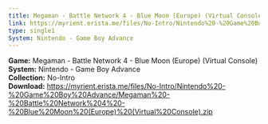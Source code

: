 ```yaml
---
title: Megaman - Battle Network 4 - Blue Moon (Europe) (Virtual Console)
link: https://myrient.erista.me/files/No-Intro/Nintendo%20-%20Game%20Boy%20Advance/Megaman%20-%20Battle%20Network%204%20-%20Blue%20Moon%20(Europe)%20(Virtual%20Console).zip
type: single1
System: Nintendo - Game Boy Advance
---
```

<b>Game:</b> Megaman - Battle Network 4 - Blue Moon (Europe) (Virtual Console)<br>
<b>System:</b> Nintendo - Game Boy Advance<br>
<b>Collection:</b> No-Intro<br>
<b>Download:</b> https://myrient.erista.me/files/No-Intro/Nintendo%20-%20Game%20Boy%20Advance/Megaman%20-%20Battle%20Network%204%20-%20Blue%20Moon%20(Europe)%20(Virtual%20Console).zip